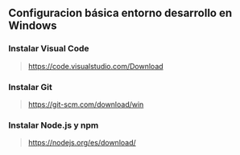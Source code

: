 ## Configuracion básica entorno desarrollo en Windows

### Instalar Visual Code

> https://code.visualstudio.com/Download

### Instalar Git

> https://git-scm.com/download/win

### Instalar Node.js y npm

> https://nodejs.org/es/download/